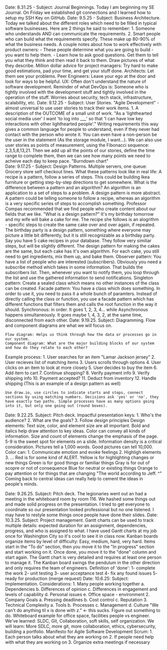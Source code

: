Date: 8.31.25 - Subject: Journal Beginnings. Today I am beginning my SE Journal. On Friday we established git connections and I learned how to setup my SSH Key on GitHub.
Date: 9.5.25 - Subject: Business Architecture. Today we talked about the different roles which need to be filled in typical software businesses. Here are 2 things he said to remember:
	1. Someone who understands AND can communicate the requirements.
	2. Smart people who can build what the requirements specify.
These make up 80-90% of what the business needs. A couple notes about how to work effectively with product owners:
	- These people determine what you are going to build - you want to help them.
	- Learn how to ask good questions. Get them to tell you what they think and then read it back to them. Draw pictures of what they describe.
Million dollar advice for project managers: Try hard to make good estimations, pad your time, and get your stuff done. 
Architects: Let them see your problems.
Peer Engineers: Leave your ego at the door and look for ways to be helpful.
UX: Often don't understand the nature of software development. 
Reminder of what DevOps is: 
	Someone who is tightly involved with the development stuff and tightly 
	involved in the operation of the stuff. Worries about security, tech 
	stack, infrastructure, scalability, etc.
Date: 9.12.25 - Subject: User Stories. 
	"Agile Development" - almost universal to use user stories to track their work items.
	1. A description of the OUTCOME of a small unit of work.
	"As a 'lighthearted social media user' I want 'to log into ___' so that 'I can have low key interactions with other lighthearted people'."
	Writing requirements this way gives a common language for people to understand, even if they never had contact with the person who wrote it. You can even have a non-person be the user in the statement (As the storage module, I want...). 
	We can also use user stories as points of measurement, using the Fibonacci sequence: 2,3,5,8,13,21. Then we add up all the points of our stories, define the time range to complete them, then we can see how many points we need to acheive each day to keep pace. "Burndown chart" 	
Date: 9.17.25 - Subject: Design Patterns. Multiple servers, one queue: Grocery store self checkout lines. What these patterns look like in real life:
	A recipe is a pattern, follow a series of steps. This could be building Ikea furniture or getting step-by-step directions to get somewhere. 
	What is the difference between a pattern and an algorithm? An algorithm is an application to a set of steps to a problem. A design pattern is more abstract. A pattern could be telling someone to follow a recipe, whereas an algorithm is a very specific series of steps to accomplish something.
	Professor Compas recommended that we find people who create content about our fields that we like. 
	"What is a design pattern?" It's my birthday tomorrow and my wife will bake a cake for me. The recipe she follows is an alogrithm - specific steps to create the same cake over and over again, if repeated. The birthday party is a design pattern, something where everyone may picture a little bit differently, but it is still recognizable as a birthday party. Say you have 5 cake recipes in your database. They follow very similiar steps, but will be slightly different. The design pattern for making the cakes are the same, but each cake has it's own algorithm. For each cake, you still need to get ingredients, mix them up, and bake them. 
	Observer pattern: You have a list of people who are interested (subscribers). Obviously you need a subscribe method which takes in some information. That builds the subscribers list. Then, whenever you want to notify them, you loop through the list and use the gathered information to send notifications. 
	Singleton pattern: Create a sealed class which means no other instances of the class can be created. 
	Facade pattern: You have a class which does something. In order to use it, you need to pass it a whole bunch of paramters. Instead of directly calling the class or function, you use a facade pattern which has different functions that filters them and calls the root function in the way it should. 
	Synchronous: in order. It goes 1, 2, 3, 4... while Asynchronous happens simultaneously. It goes maybe 1, 4, 3, 2, at the same time, disconnected from each other. 
Date: 9.19.25. Subject: Diagramming. 
	Flow and component diagrams are what we will focus on. 
	
	Flow diagram: Helps us think through how the data or processes go in our system.
	Component diagram: What are the major building blocks of our system and how do they relate to each other?

Example process:
	1. User searches for an item "Lamar Jackson jersey"
	2. User recieves list of matching items
	3. Users scrolls through options
	4. User clicks on an item to look at more closely
	5. User decides to buy the item
	6. Add item to cart
	7. Continue shopping?
	8. Verify payment info
	9. Verify shipping info
	10. Payment accepted?
	11. Deduct from inventory
	12. Handle shipping
(This is an example of a design pattern as well)

	Use draw.io, use circles to indicate starts and stops, connect sections by using matching numbers. Decisions ask 'yes' or 'no', they have exactly two paths. Simple processes have as many options going into it, but only one going out (round boxes). 
Date: 9.22.25. Subject: Pitch deck. 
	Impactful presentation keys: 
		1. Who's the audience?
		2. What are the goals?
		3. Follow design principles
	Design elements: Text size, color, and element size are all important. Bold and italics help draw attention to key ideas. Color can convey all kinds of information. Size and count of elements change the emphasis of the page. 5-9 is the sweet spot for elements on a slide. Information density is a critical consideration. Pictures tell a 1,000 words. Good pictures can tell 10,000.
	Color can:
		1. Communicate emotion and evoke feelings
		2. Highligh elements
		3. ...
	Red is for some kind of ALERT.
	Yellow is for highlighting changes or new things
	Green is for good things or familiar things
	Gray is for out of scopre or not of consequence
	Blue for neutral or existing things
	Orange to pay attention or for things that are changing
	"The world according to Jeff. ^"
	Coming back to central ideas can really help to cement the ideas in people's minds.
	 
Date: 9.26.25. Subject: Pitch deck.
	The legionaries went out an had a meeting in the whiteboard room by room 116. We hashed some things out and made solid progress on the presentation. I tried to get everyone to coordinate so our presentation looked professional but no one listened. I may have to restyle some things once people have done their slides.
Date: 10.3.25. Subject: Project management. 
	Gantt charts can be used to track multiple details: expected duration for an assignment, dependencies, progress, and who is assigned to what. I have used Gantt charts at my job once for Washington City so it's cool to see it in class now.
	Kanban boards organize items by level of difficulty: Easy, medium, hard, very hard. Items start in the "To do" section, then you move it to the "In progress" section and start working on it. Once done, you move it to the "done" column and start again.
	The Gantt chart is very detailed and requires at least one person to manage it. The Kanban board swings the pendulum in the other direction and only requires the team of engineers. 
	Definition of 'done': 
		1- complete the work
		2- unit testing
		3- user acceptance test
		4- fix any found issues
		5- ready for production (merge request)
Date: 10.6.25: Subject: Implementation.
	Considerations:
		1. Many people working together
			a. Dependencies
			b. Differences of opinion
			c. Differences in engagement and levels of capability
			d. Personal issues
			e. Office space - environment
		2. Company Goals
			a. Pressing deadlines
			b. Cost control
			c. Reputation
		3. Technical Complexity
			a. Tools
			b. Processes
			c. Management
			d. Culture
	"We can't do anything til x is done with z." <- this sucks. Figure out something to do. 
	Whiteboard example for office space, facilities people vs engineer.
	We've learned: SLDC, Git, Collaboration, soft skills, self organization.
	We will learn: More SDLC, more git, more collaboration, ethics, cybersecurity, building a portfolio.
	Manifesto for Agile Software Development
	Scrum: 
		1. Each person talks about what they are working on
		2. If people need help with what they are working on
		3. Organize extra meetings if necessary
